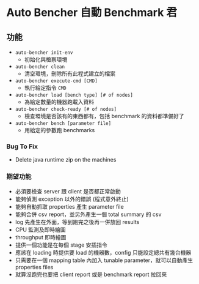 # Auto Bencher 自動 Benchmark 君

## 功能

- `auto-bencher init-env`
    - 初始化與檢察環境
- `auto-bencher clean`
    - 清空環境，刪除所有此程式建立的檔案
- `auto-bencher execute-cmd [CMD]`
    - 執行給定指令 `CMD`
- `auto-bencher load [bench type] [# of nodes]`
    - 為給定數量的機器跑載入資料
- `auto-bencher check-ready [# of nodes]`
    - 檢查環境是否該有的東西都有，包括 benchmark 的資料都準備好了
- `auto-bencher bench [parameter file]`
    - 用給定的參數跑 benchmarks

### Bug To Fix

- Delete java runtime zip on the machines

### 期望功能

- 必須要檢查 server 跟 client 是否都正常啟動
- 能夠偵測 exception 以外的錯誤 (程式意外終止)
- 能夠自動抓取 properties 產生 parameter file
- 能夠合併 csv report，並另外產生一個 total summary 的 csv
- log 先產生在外面，等到跑完之後再一併放回 results
- CPU 監測及即時繪圖
- throughput 即時繪圖
- 提供一個功能是在每個 stage 安插指令
- 應該在 loading 時提供要 load 的機器數，config 只能設定總共有幾台機器
- 只需要在一個 mapping table 內加入 tunable parameter，就可以自動產生 properties files
- 就算沒跑完也要把 client report 或是 benchmark report 拉回來
